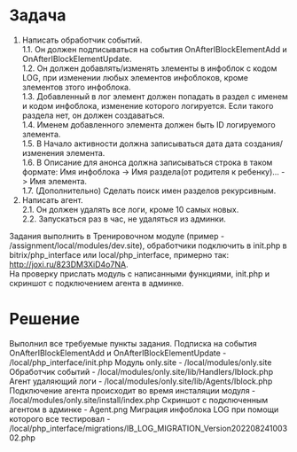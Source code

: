 # Задача
1. Написать обработчик событий.  
1.1. Он должен подписываться на события OnAfterIBlockElementAdd и OnAfterIBlockElementUpdate.  
1.2. Он должен добавлять/изменять злементы в инфоблок с кодом LOG, при изменении любых элементов инфоблоков, кроме злементов зтого инфоблока.  
1.3. Добавленный в лог элемент должен попадать в раздел с именем и кодом инфоблока, изменение которого логируется. Если такого раздела нет, он должен создаваться.  
1.4. Именем добавленного элемента должен быть ID логируемого злемента.  
1.5. В Начало активности должна записываться дата дата создания/изменения элемента.  
1.6. В Описание для анонса должна записываться строка в таком формате: Имя инфоблока -> Имя раздела(от родителя к ребенку)... -> Имя элемента.  
1.7. (Дополнительно) Сделать поиск имен разделов рекурсивным.  
2. Написать агент.  
2.1. Он должен удалять все логи, кроме 10 самых новых.  
2.2. Запускаться раз в час, не удаляться из админки.  

Задания выполнить в Тренировочном модуле (пример - /assignment/local/modules/dev.site), обработчики подключить в init.php в bitrix/php_interface или local/php_interface, примерно так: http://joxi.ru/823DM3XiD4o7NA.  
На проверку прислать модуль с написанными функциями, init.php и скриншот с подключением агента в админке.  

# Решение
Выполнил все требуемые пункты задания.
Подписка на события OnAfterIBlockElementAdd и OnAfterIBlockElementUpdate - /local/php_interface/init.php
Модуль only.site - /local/modules/only.site
Обработчик событий - /local/modules/only.site/lib/Handlers/Iblock.php
Агент удаляющий логи - /local/modules/only.site/lib/Agents/Iblock.php
Подключение агента происходит во время инсталяции модуля - /local/modules/only.site/install/index.php 
Скриншот с подключенным агентом в админке - Agent.png
Миграция инфоблока LOG при помощи которого все тестировал - /local/php_interface/migrations/IB_LOG_MIGRATION_Version20220824100302.php
